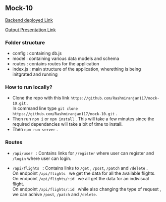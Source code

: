 ## Mock-10

<a href="https://sore-bee-lab-coat.cyclic.app/">Backend deployed Link</a>

<a href="https://drive.google.com/file/d/1U30lS4zqm8J_0dKFYbFUeAAwRiTilOow/view?usp=sharing">Output Presentation Link</a>

### Folder structure 
- config : containing db.js
- model : containing various data models and schema
- routes : contains routes for the application
- index.js : main structure of the application, wherething is being initgrated and running

### How to run locally?
- Clone the repo with this  link ```https://github.com/Rashmiranjan117/mock-10.git``` . <br/> In command line type ``` git clone https://github.com/Rashmiranjan117/mock-10.git ``` .
- Then run ``` npm i ``` or ``` npm install ``` . This will take a few minutes since the required dependancies will take a bit of time to install.
- Then ``` npm run server ``` . 

### Routes
- ```/api/user ``` : Contains links for ```/register``` where user can register and ```/login``` where user can login.

- ```/api/flights ```  :  Contains links to ```/get``` , ```/post```, ```/patch``` and ```/delete``` . <br/> On endpoint ```/api/flights ``` we get the data for all the available flights.  <br/> On endpoint ```/api/flights/:id ``` we all get the data for an indivisual flight. <br/> On endpoint ```/api/flights/:id ``` while also changing the type of request , we can achive  ```/post```, ```/patch``` and ```/delete```.    
